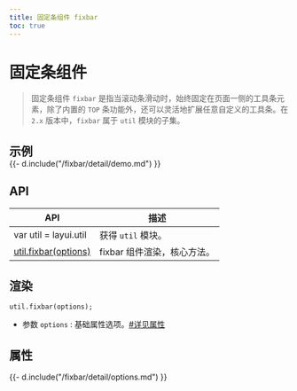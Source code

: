 ```yaml
---
title: 固定条组件 fixbar
toc: true
---
```

 
# 固定条组件

> 固定条组件 `fixbar` 是指当滚动条滑动时，始终固定在页面一侧的工具条元素，除了内置的 `TOP` 条功能外，还可以灵活地扩展任意自定义的工具条。在 `2.x` 版本中，`fixbar` 属于 `util` 模块的子集。

<h2 id="examples" lay-toc="{hot: true}" style="margin-bottom: 0;">示例</h2>

<div>
{{- d.include("/fixbar/detail/demo.md") }}
</div>

<h2 id="api" lay-toc="{}">API</h2>

| API | 描述 |
| --- | --- |
| var util = layui.util | 获得 `util` 模块。 |
| [util.fixbar(options)](#fixbar) | fixbar 组件渲染，核心方法。 |

<h2 id="fixbar" lay-toc="{level: 2}">渲染</h2>

`util.fixbar(options);`

- 参数 `options` : 基础属性选项。[#详见属性](#options)

<h2 id="options" lay-toc="{level: 2, hot: true}">属性</h2>

<div>
{{- d.include("/fixbar/detail/options.md") }}
</div>

